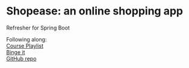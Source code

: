 # Shopease: an online shopping app
Refresher for Spring Boot 

Following along:  
[Course Playlist](https://www.youtube.com/playlist?list=PLSVW22jAG8pBnhAdq9S8BpLnZ0_jVBj0c)  
[Binge it](https://www.youtube.com/watch?v=mPPhcU7oWDU&t=20634s&ab_channel=ProgrammingTechie)  
[GitHub repo](https://github.com/SaiUpadhyayula/spring-boot-microservices)
